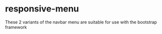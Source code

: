 # responsive-menu
These 2 variants of the navbar menu are suitable for use with the bootstrap framework

